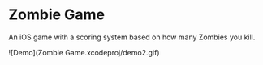 # Zombie Game

An iOS game with a scoring system based on how many Zombies you kill. 
 
![Demo](Zombie Game.xcodeproj/demo2.gif)
